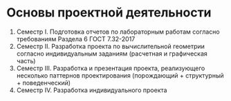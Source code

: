 # Основы проектной деятельности

1. Семестр I. Подготовка отчетов по лабораторным работам согласно требованиям Раздела 6 ГОСТ 7.32-2017
2. Семестр II. Разработка проекта по вычислительной геометрии согласно индивидуальным заданиям (расчетная и графическая часть) 
3. Семестр III. Разработка и презентация проекта, реализующего несколько паттернов проектирования (порождающий + структурный + поведенческий)
4. Семестр IV. Разработка индивидуального проекта
